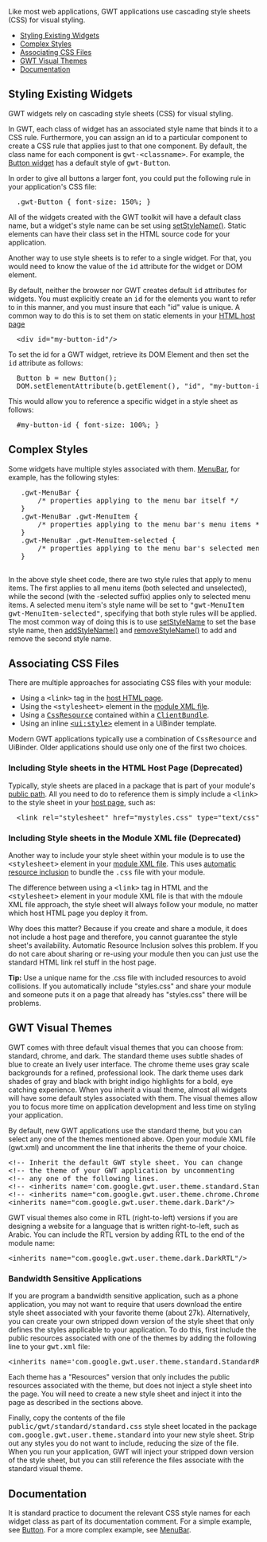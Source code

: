 Like most web applications, GWT applications use cascading style sheets (CSS) for visual styling.
<ul>
  <li><a href="#widgets">Styling Existing Widgets</a></li>
  <li><a href="#complex">Complex Styles</a></li>
  <li><a href="#cssfiles">Associating CSS Files</a></li>
  <li><a href="#themes">GWT Visual Themes</a></li>
  <li><a href="#documentation">Documentation</a></li>
</ul>

<h2 id="widgets">Styling Existing Widgets</h2>

<p>GWT widgets rely on cascading style sheets (CSS) for visual styling.</p>

<p>In GWT, each class of widget has an associated style name that binds it to a CSS rule. Furthermore, you can assign an id to a particular component to create a CSS rule that
applies just to that one component. By default, the class name for each component is <tt>gwt-&lt;classname&gt;</tt>. For example, the <a href="http://google-web-toolkit.googlecode.com/svn/javadoc/latest/com/google/gwt/user/client/ui/Button.html">Button widget</a> has a default style of
<tt>gwt-Button</tt>.</p>

<p>In order to give all buttons a larger font, you could put the following rule in your application's CSS file:</p>

<pre>
  .gwt-Button { font-size: 150%; }
</pre>

<p>All of the widgets created with the GWT toolkit will have a default class name, but a widget's style name can be set using <a href="http://google-web-toolkit.googlecode.com/svn/javadoc/latest/com/google/gwt/user/client/ui/UIObject.html#setStyleName(java.lang.String)">setStyleName()</a>.
Static elements can have their class set in the HTML source code for your application.</p>

<p>Another way to use style sheets is to refer to a single widget. For that, you would need to know the value of the <tt>id</tt> attribute for the widget or DOM element.</p>

<p>By default, neither the browser nor GWT creates default <tt>id</tt> attributes for widgets. You must explicitly create an <tt>id</tt> for the elements you want to refer to in
this manner, and you must insure that each &quot;id&quot; value is unique. A common way to do this is to set them on static elements in your <a href="DevGuideOrganizingProjects.html#DevGuideHostPage">HTML host page</a></p>

<pre class="prettyprint">
  &lt;div id=&quot;my-button-id&quot;/&gt;
</pre>

<p>To set the id for a GWT widget, retrieve its DOM Element and then set the <tt>id</tt> attribute as follows:</p>

<pre class="prettyprint">
  Button b = new Button();
  DOM.setElementAttribute(b.getElement(), &quot;id&quot;, &quot;my-button-id&quot;)
</pre>

<p>This would allow you to reference a specific widget in a style sheet as follows:</p>

<pre>
  #my-button-id { font-size: 100%; }
</pre>

<h2 id="complex">Complex Styles</h2>

<p>Some widgets have multiple styles associated with them. <a href="http://google-web-toolkit.googlecode.com/svn/javadoc/latest/com/google/gwt/user/client/ui/MenuBar.html">MenuBar</a>, for example, has the following styles:</p>

<pre>
   .gwt-MenuBar { 
       /* properties applying to the menu bar itself */ 
   }
   .gwt-MenuBar .gwt-MenuItem { 
       /* properties applying to the menu bar's menu items */ 
   }
   .gwt-MenuBar .gwt-MenuItem-selected { 
       /* properties applying to the menu bar's selected menu items */
   }
 </pre>

<p>In the above style sheet code, there are two style rules that apply to menu items. The first applies to all menu items (both selected and unselected), while the second (with
the -selected suffix) applies only to selected menu items. A selected menu item's style name will be set to <tt>&quot;gwt-MenuItem gwt-MenuItem-selected&quot;</tt>, specifying that both
style rules will be applied. The most common way of doing this is to use <a href="http://google-web-toolkit.googlecode.com/svn/javadoc/latest/com/google/gwt/user/client/ui/UIObject.html#setStyleName(java.lang.String)">setStyleName</a> to set
the base style name, then <a href="http://google-web-toolkit.googlecode.com/svn/javadoc/latest/com/google/gwt/user/client/ui/UIObject.html#addStyleName(java.lang.String)">addStyleName()</a> and <a href="http://google-web-toolkit.googlecode.com/svn/javadoc/latest/com/google/gwt/user/client/ui/UIObject.html#removeStyleName(java.lang.String)">removeStyleName()</a>
to add and remove the second style name.</p>

<h2 id="cssfiles">Associating CSS Files</h2>

<p>There are multiple approaches for associating CSS files with your module:</p>

<ul>
<li>Using a <tt>&lt;link&gt;</tt> tag in the <a href="DevGuideOrganizingProjects.html#DevGuideHostPage">host HTML page</a>.</li>

<li>Using the <tt>&lt;stylesheet&gt;</tt> element in the <a href="DevGuideOrganizingProjects.html#DevGuideModuleXml">module XML file</a>.</li>
<li>Using a <tt><a href="DevGuideClientBundle.html#CssResource">CssResource</a></tt> contained within a <tt><a href="DevGuideClientBundle.html">ClientBundle</a></tt>.</li>
<li>Using an inline <tt><a href="DevGuideUiBinder.html#Hello_Stylish_World">&lt;ui:style&gt;</a></tt> element in a UiBinder template.</li>
</ul>

<p>Modern GWT applications typically use a combination of <tt>CssResource</tt> and UiBinder. Older applications should use only one of the first two choices.</p>

<h3>Including Style sheets in the HTML Host Page (Deprecated)</h3>

<p>Typically, style sheets are placed in a package that is part of your module's <a href="DevGuideOrganizingProjects.html#DevGuideModules">public path</a>. All you need to do to reference
them is simply include a <tt>&lt;link&gt;</tt> to the style sheet in your <a href="DevGuideOrganizingProjects.html#DevGuideHostPage">host page</a>, such as:</p>

<pre class="prettyprint">
  &lt;link rel=&quot;stylesheet&quot; href=&quot;mystyles.css&quot; type=&quot;text/css&quot;/&gt;
</pre>

<h3>Including Style sheets in the Module XML file (Deprecated)</h3>

<p>Another way to include your style sheet within your module is to use the <tt>&lt;stylesheet&gt;</tt> element in your <a href="DevGuideOrganizingProjects.html#DevGuideModuleXml">module
XML file</a>. This uses <a href="DevGuideOrganizingProjects.html#DevGuideAutomaticResourceInclusion">automatic resource inclusion</a> to bundle the <tt>.css</tt> file with your
module.</p>

<p>The difference between using a <tt>&lt;link&gt;</tt> tag in HTML and the <tt>&lt;stylesheet&gt;</tt> element in your module XML file is that with the mdoule XML file approach,
the style sheet will always follow your module, no matter which host HTML page you deploy it from.</p>

<p>Why does this matter? Because if you create and share a module, it does not include a host page and therefore, you cannot guarantee the style sheet's availability. Automatic
Resource Inclusion solves this problem. If you do not care about sharing or re-using your module then you can just use the standard HTML link rel stuff in the host page.</p>

<p class="note"><strong>Tip:</strong> Use a unique name for the .css file with included resources to avoid collisions. If you automatically include &quot;styles.css&quot; and share your module and someone
puts it on a page that already has &quot;styles.css&quot; there will be problems.</p>

<h2 id="themes">GWT Visual Themes</h2>

<p>GWT comes with three default visual themes that you can choose from: standard, chrome, and dark. The standard theme uses subtle shades of blue to create an lively user
interface. The chrome theme uses gray scale backgrounds for a refined, professional look. The dark theme uses dark shades of gray and black with bright indigo highlights for a
bold, eye catching experience. When you inherit a visual theme, almost all widgets will have some default styles associated with them. The visual themes allow you to focus more
time on application development and less time on styling your application.</p>

<p>By default, new GWT applications use the standard theme, but you can select any one of the themes mentioned above. Open your module XML file (gwt.xml) and uncomment the line
that inherits the theme of your choice.</p>

<pre class="prettyprint">
&lt;!-- Inherit the default GWT style sheet. You can change       --&gt;
&lt;!-- the theme of your GWT application by uncommenting          --&gt;
&lt;!-- any one of the following lines.                           --&gt;
&lt;!-- &lt;inherits name='com.google.gwt.user.theme.standard.Standard'/&gt; --&gt;
&lt;!-- &lt;inherits name=&quot;com.google.gwt.user.theme.chrome.Chrome&quot;/&gt; --&gt;
&lt;inherits name=&quot;com.google.gwt.user.theme.dark.Dark&quot;/&gt;
</pre>

<p>GWT visual themes also come in RTL (right-to-left) versions if you are designing a website for a language that is written right-to-left, such as Arabic. You can include the RTL
version by adding RTL to the end of the module name:</p>

<pre class="prettyprint">
&lt;inherits name=&quot;com.google.gwt.user.theme.dark.DarkRTL&quot;/&gt;
</pre>

<h3>Bandwidth Sensitive Applications</h3>

<p>If you are program a bandwidth sensitive application, such as a phone application, you may not want to require that users download the entire style sheet associated with your
favorite theme (about 27k). Alternatively, you can create your own stripped down version of the style sheet that only defines the styles applicable to your application. To do
this, first include the public resources associated with one of the themes by adding the following line to your <tt>gwt.xml</tt> file:</p>

<pre class="prettyprint">
&lt;inherits name='com.google.gwt.user.theme.standard.StandardResources'/&gt;
</pre>

<p>Each theme has a &quot;Resources&quot; version that only includes the public resources associated with the theme, but does not inject a style sheet into the page. You will need to create
a new style sheet and inject it into the page as described in the sections above.</p>

<p>Finally, copy the contents of the file <tt>public/gwt/standard/standard.css</tt> style sheet located in the package <tt>com.google.gwt.user.theme.standard</tt> into your new
style sheet. Strip out any styles you do not want to include, reducing the size of the file. When you run your application, GWT will inject your stripped down version of the style
sheet, but you can still reference the files associate with the standard visual theme.</p>

<h2 id="documentation">Documentation</h2>

<p>It is standard practice to document the relevant CSS style names for each widget class as part of its documentation comment. For a simple example, see <a href="http://google-web-toolkit.googlecode.com/svn/javadoc/latest/com/google/gwt/user/client/ui/Button.html">Button</a>. For a more complex example, see <a href="http://google-web-toolkit.googlecode.com/svn/javadoc/latest/com/google/gwt/user/client/ui/MenuBar.html">MenuBar</a>.</p>